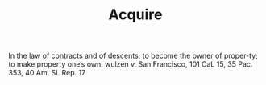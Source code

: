 ---
title: Acquire
permalink: "/definitions/acquire.html"
body: In the law of contracts and of descents; to become the owner of proper-ty; to
  make property one’s own. wulzen v. San Francisco, 101 CaL 15, 35 Pac. 353, 40 Am.
  SL Rep. 17
published_at: '2018-07-07'
layout: post
---